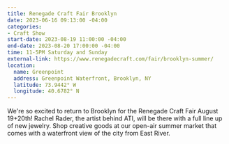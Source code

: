 ```yaml
---
title: Renegade Craft Fair Brooklyn
date: 2023-06-16 09:13:00 -04:00
categories:
- Craft Show
start-date: 2023-08-19 11:00:00 -04:00
end-date: 2023-08-20 17:00:00 -04:00
time: 11-5PM Saturday and Sunday
external-link: https://www.renegadecraft.com/fair/brooklyn-summer/
location:
  name: Greenpoint
  address: Greenpoint Waterfront, Brooklyn, NY
  latitude: 73.9442° W
  longitude: 40.6782° N
---
```


We're so excited to return to Brooklyn for the Renegade Craft Fair August 19+20th! Rachel Rader, the artist behind ATI, will be there with a full line up of new jewelry. Shop creative goods at our open-air summer market that comes with a waterfront view of the city from East River. 